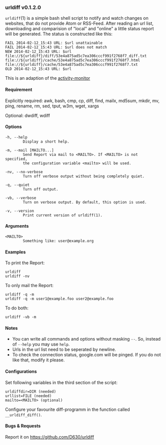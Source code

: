 ### urldiff v0.1.2.0

`urldiff`(1) is a simple bash shell script to notify and watch changes
on websites, that do not provide Atom or RSS-Feed. After reading
an url list, downloading and comparision of "local" and "online"
a little status report will be generated. The status is constructed like this:

```
FAIL 2014-02-12_15:43 URL: $url unattainable
FAIL 2014-02-12_15:43 URL: $url does not match
NEW 2014-02-12_15:43 URL: $url
file://${urldiff}/diff/53e4a875ad5c7ea306cccf991f2768f7_diff.txt
file://${urldiff}/cache/53e4a875ad5c7ea306cccf991f2768f7.html
file://${urldiff}/cache/53e4a875ad5c7ea306cccf991f2768f7.txt
OLD 2014-02-12_15:43 URL: $url
```

This is an adaption of the [activity-monitor](https://github.com/cmichi/activity-monitor)

#### Requirement

Explicitly required:
awk, bash, cmp, cp, diff, find, mailx, md5sum, mkdir, mv, ping, rename, rm, sed, tput, w3m, wget, xargs

Optional: dwdiff, wdiff

#### Options

```
-h, --help
        Display a short help.

-m, --mail [MAILTO...]
        Send Report via mail to <MAILTO>. If <MAILTO> is not specified,
        the configuration variable <mailto> will be used.

-nv, --no-verbose
        Turn off verbose output without being completely quiet.

-q, --quiet
        Turn off output.

-vb, --verbose
        Turn on verbose output. By default, this option is used.

-v, --version
        Print current version of urldiff(1).
```

#### Arguments

```
<MAILTO>
        Something like: user@example.org
```

#### Examples

To print the Report:

```
urldiff
urldiff -nv
```

To only mail the Report:

```
urldiff -q -m
urldiff -q -m user1@example.foo user2@example.foo
```

To do both:

```
urldiff -vb -m
```

#### Notes

- You can write all commands and options without masking `--`. So, instead of `--help` you may use `help`.
- Urls in the url list need to be seperated by newline.
- To check the connection status, google.com will be pinged. If you do not like that, modify it please.

#### Configurations

Set following variables in the third section of the script:

```
urldiffdir=DIR (needed)
urllist=FILE (needed)
mailto=<MAILTO> (optional)
```

Configure your favourite diff-programm in the function called `__urldiff_diff()`.

#### Bugs & Requests

Report it on https://github.com/D630/urldiff
